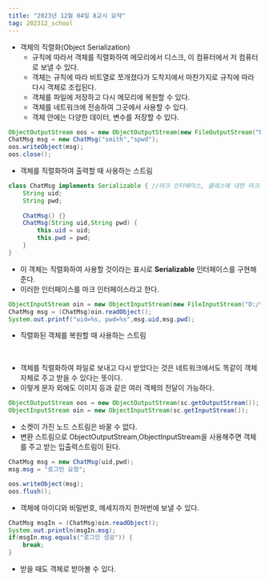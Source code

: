 ```yaml
---
title: "2023년 12월 04일 8교시 요약"
tag: 202312_school
---
```


- 객체의 직렬화(Object Serialization)
  - 규칙에 따라서 객체를 직렬화하여 메모리에서 디스크, 이 컴퓨터에서 저 컴퓨터로 보낼 수 있다.
  - 객체는 규칙에 따라 비트열로 쪼개졌다가 도착지에서 마찬가지로 규칙에 따라 다시 객체로 조립된다.
  - 객체를 파일에 저장하고 다시 메모리에 복원할 수 있다.
  - 객체를 네트워크에 전송하여 그곳에서 사용할 수 있다.
  - 객체 안에는 다양한 데이터, 변수를 저장할 수 있다.

```java
ObjectOutputStream oos = new ObjectOutputStream(new FileOutputStream("D:/test/msg.ser"));
ChatMsg msg = new ChatMsg("smith","spwd");
oos.writeObject(msg);
oos.close();
```

- 객체를 직렬화하여 출력할 때 사용하는 스트림

```java
class ChatMsg implements Serializable { //마크 인터페이스, 클래스에 대한 마크로서 사용하는 인터페이스
	String uid;
	String pwd;
	
	ChatMsg() {}
	ChatMsg(String uid,String pwd) {
		this.uid = uid;
		this.pwd = pwd;
	}
}
```
- 이 객체는 직렬화하여 사용할 것이라는 표시로 **Serializable** 인터페이스를 구현해준다.
- 이러한 인터페이스를 마크 인터페이스라고 한다.

```java
ObjectInputStream oin = new ObjectInputStream(new FileInputStream("D:/test/msg.ser"));
ChatMsg msg = (ChatMsg)oin.readObject();
System.out.printf("uid=%s, pwd=%s",msg.uid,msg.pwd);
```
- 직렬화된 객체를 복원할 때 사용하는 스트림

<br>

- 객체를 직렬화하여 파일로 보내고 다시 받았다는 것은 네트워크에서도 똑같이 객체자체로 주고 받을 수 있다는 뜻이다.
- 이렇게 문자 외에도 이미지 등과 같은 여러 객체의 전달이 가능하다.

```java
ObjectOutputStream oos = new ObjectOutputStream(sc.getOutputStream());
ObjectInputStream oin = new ObjectInputStream(sc.getInputStream());
```
- 소켓이 가진 노드 스트림은 바꿀 수 없다.
- 변환 스트림으로 ObjectOutputStream,ObjectInputStream을 사용해주면 객체를 주고 받는 입출력스트림이 된다.
  
```java
ChatMsg msg = new ChatMsg(uid,pwd);
msg.msg = "로그인 요청";

oos.writeObject(msg);
oos.flush();
```

- 객체에 아이디와 비밀번호, 메세지까지 한꺼번에 보낼 수 있다.

```java
ChatMsg msgIn = (ChatMsg)oin.readObject();
System.out.println(msgIn.msg);
if(msgIn.msg.equals("로그인 성공")) {
    break;
}
```
- 받을 때도 객체로 받아볼 수 있다.